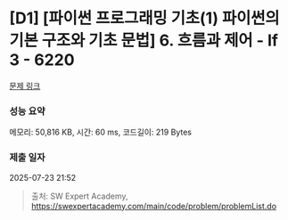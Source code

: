 # [D1] [파이썬 프로그래밍 기초(1) 파이썬의 기본 구조와 기초 문법] 6. 흐름과 제어 - If 3 - 6220 

[문제 링크](https://swexpertacademy.com/main/code/problem/problemDetail.do?contestProbId=AWcU9JPq4k8DFAU4) 

### 성능 요약

메모리: 50,816 KB, 시간: 60 ms, 코드길이: 219 Bytes

### 제출 일자

2025-07-23 21:52



> 출처: SW Expert Academy, https://swexpertacademy.com/main/code/problem/problemList.do